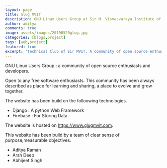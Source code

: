 ```yaml
---
layout: page
title: Glug MVIT
description: GNU Linux Users Group at Sir M. Visvesvaraya Institute of Technology
author: aditya
comments: true
image: assets/images/20190529glug.jpg
categories: [blogs,project]
tags: [web,project]
featured: true
excerpt: "Technical Club of Sir MVIT. A community of open source enthusiasts and developers."
---
```


GNU Linux Users Group : a community of open source enthusiasts and developers.

Open to any free software enthusiasts. This community has been always described as place for learning and sharing, a place to evolve and grow together.

The website has been build on the folloowing technologies.
- Django : A python Web Framework
- Firebase : For Storing Data

The website is hosted on https://www.glugmvit.com.

This website has been build by a team of clear sense of purpose,measurable objectives.
- Aditya Raman
- Arsh Deep
- Abhijeet Singh


